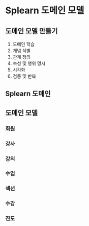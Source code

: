 # Splearn 도메인 모델

## 도메인 모델 만들기

1. 도메인 학습
2. 개념 식별
3. 관계 정의
4. 속성 및 행위 명시
5. 시각화
6. 검증 및 반복

## Splearn 도메인

[//]: # (도메인에 대한 설명)

## 도메인 모델

### 회원

### 강사

### 강의

### 수업

### 섹션

### 수강

### 진도